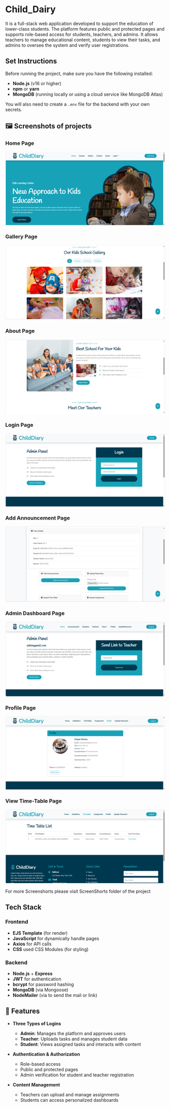 # Child_Dairy

 It is a full-stack web application developed to support the education of lower-class students. The platform features public and protected pages and supports role-based access for students, teachers, and admins. It allows teachers to manage educational content, students to view their tasks, and admins to oversee the system and verify user registrations.
 
## Set Instructions

Before running the project, make sure you have the following installed:

- **Node.js** (v16 or higher)
- **npm** or **yarn**
- **MongoDB** (running locally or using a cloud service like MongoDB Atlas)

You will also need to create a `.env` file for the backend with your own secrets.

## 🖼️ Screenshots of projects

### Home Page  
![Login Page](screenshorts/homepage.png)

### Gallery Page  
![Login Page](screenshorts/galleryPage.png)

### About Page  
![Login Page](screenshorts/aboutPage.png)

### Login Page  
![Login Page](screenshorts/adminLoginPage.png)

### Add Announcement Page  
![Add Announcement Page](screenshorts/teacherAddAnnouncemetPage.png)

### Admin Dashboard Page
![Dashboard](screenshorts/adminHomePage.png)

### Profile Page  
![Profile Page](screenshorts/profileViewPage.png)

### View Time-Table Page  
![Time-Table Page](screenshorts/viewTimeTablePage.png)

For more Screenshorts please visit ScreenShorts folder of the project

## Tech Stack

### Frontend 
- **EJS Template** (for render)
- **JavaScript** for dynamically handle pages
- **Axios** for API calls
- **CSS** used CSS Modules (for styling)

### Backend 
- **Node.js** + **Express**
- **JWT** for authentication
- **bcrypt** for password hashing
- **MongoDB** (via Mongoose)
- **NodeMailer** (via to send the mail or link)

## 📌 Features

- **Three Types of Logins**
  - **Admin**: Manages the platform and approves users
  - **Teacher**: Uploads tasks and manages student data
  - **Student**: Views assigned tasks and interacts with content

- **Authentication & Authorization**
  - Role-based access
  - Public and protected pages
  - Admin verification for student and teacher registration

- **Content Management**
  - Teachers can upload and manage assignments
  - Students can access personalized dashboards


